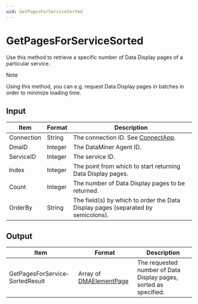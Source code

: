 ```yaml
---
uid: GetPagesForServiceSorted
---
```


# GetPagesForServiceSorted

Use this method to retrieve a specific number of Data Display pages of a particular service.

> [!NOTE]
> Using this method, you can e.g. request Data Display pages in batches in order to minimize loading time.

## Input

| Item       | Format  | Description                                                                      |
|------------|---------|----------------------------------------------------------------------------------|
| Connection | String  | The connection ID. See [ConnectApp](xref:ConnectApp). |
| DmaID      | Integer | The DataMiner Agent ID.                                                          |
| ServiceID  | Integer | The service ID.                                                                  |
| Index      | Integer | The point from which to start returning Data Display pages.                      |
| Count      | Integer | The number of Data Display pages to be returned.                                 |
| OrderBy    | String  | The field(s) by which to order the Data Display pages (separated by semicolons). |

## Output

| Item | Format | Description |
|--|--|--|
| GetPagesForService­SortedResult | Array of [DMAElementPage](xref:DMAElementPage) | The requested number of Data Display pages, sorted as specified. |
